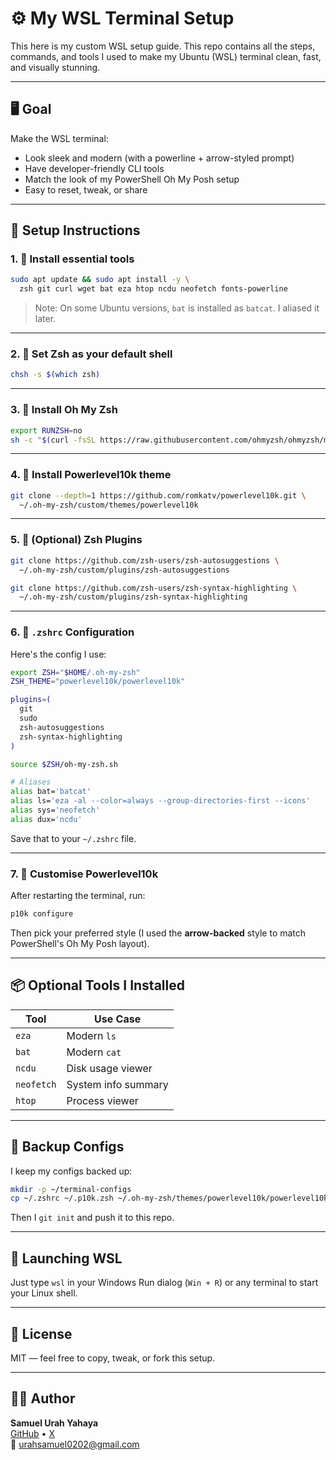 # ⚙️ My WSL Terminal Setup

This here is my custom WSL setup guide. This repo contains all the steps, commands, and tools I used to make my Ubuntu (WSL) terminal clean, fast, and visually stunning.

---

## 🖥️ Goal

Make the WSL terminal:

- Look sleek and modern (with a powerline + arrow-styled prompt)
- Have developer-friendly CLI tools
- Match the look of my PowerShell Oh My Posh setup
- Easy to reset, tweak, or share

---

## 🚀 Setup Instructions

### 1. 🧰 Install essential tools

```bash
sudo apt update && sudo apt install -y \
  zsh git curl wget bat eza htop ncdu neofetch fonts-powerline
```

> Note: On some Ubuntu versions, `bat` is installed as `batcat`. I aliased it later.

---

### 2. 🧪 Set Zsh as your default shell

```bash
chsh -s $(which zsh)
```

---

### 3. 🌟 Install Oh My Zsh

```bash
export RUNZSH=no
sh -c "$(curl -fsSL https://raw.githubusercontent.com/ohmyzsh/ohmyzsh/master/tools/install.sh)"
```

---

### 4. 💎 Install Powerlevel10k theme

```bash
git clone --depth=1 https://github.com/romkatv/powerlevel10k.git \
  ~/.oh-my-zsh/custom/themes/powerlevel10k
```

---

### 5. 🔌 (Optional) Zsh Plugins

```bash
git clone https://github.com/zsh-users/zsh-autosuggestions \
  ~/.oh-my-zsh/custom/plugins/zsh-autosuggestions

git clone https://github.com/zsh-users/zsh-syntax-highlighting \
  ~/.oh-my-zsh/custom/plugins/zsh-syntax-highlighting
```

---

### 6. 📝 `.zshrc` Configuration

Here's the config I use:

```zsh
export ZSH="$HOME/.oh-my-zsh"
ZSH_THEME="powerlevel10k/powerlevel10k"

plugins=(
  git
  sudo
  zsh-autosuggestions
  zsh-syntax-highlighting
)

source $ZSH/oh-my-zsh.sh

# Aliases
alias bat='batcat'
alias ls='eza -al --color=always --group-directories-first --icons'
alias sys='neofetch'
alias dux='ncdu'
```

Save that to your `~/.zshrc` file.

---

### 7. 🎨 Customise Powerlevel10k

After restarting the terminal, run:

```bash
p10k configure
```

Then pick your preferred style (I used the **arrow-backed** style to match PowerShell's Oh My Posh layout).

---

## 📦 Optional Tools I Installed

| Tool       | Use Case            |
|------------|---------------------|
| `eza`      | Modern `ls`         |
| `bat`      | Modern `cat`        |
| `ncdu`     | Disk usage viewer   |
| `neofetch` | System info summary |
| `htop`     | Process viewer      |

---

## 📁 Backup Configs

I keep my configs backed up:

```bash
mkdir -p ~/terminal-configs
cp ~/.zshrc ~/.p10k.zsh ~/.oh-my-zsh/themes/powerlevel10k/powerlevel10k.zsh-theme ~/terminal-configs/
```

Then I `git init` and push it to this repo.

---

## 🐧 Launching WSL

Just type `wsl` in your Windows Run dialog (`Win + R`) or any terminal to start your Linux shell.

---

## 🤝 License

MIT — feel free to copy, tweak, or fork this setup.

---

## 🧑‍💻 Author

**Samuel Urah Yahaya**  
[GitHub](https://github.com/Sammy949) • [X](https://www.x.com/I_am_SamY01/)  
📧 urahsamuel0202@gmail.com
